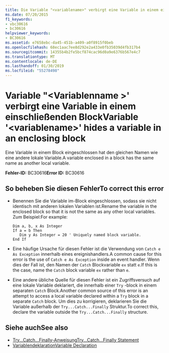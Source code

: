 ```yaml
---
title: Die Variable "<variablename>" verbirgt eine Variable in einem einschließenden Block.
ms.date: 07/20/2015
f1_keywords:
- vbc30616
- bc30616
helpviewer_keywords:
- BC30616
ms.assetid: e7658ebc-da45-451b-a409-a0f8915f0beb
ms.openlocfilehash: 68ec1aac7ee8d292e2a433e0fb35039d4fb317b4
ms.sourcegitcommit: 14355b4b2fe5bcf874cac96d0a9e6376b567e4c7
ms.translationtype: MT
ms.contentlocale: de-DE
ms.lasthandoff: 01/30/2019
ms.locfileid: "55278498"
---
```

# <a name="variable-variablename-hides-a-variable-in-an-enclosing-block"></a><span data-ttu-id="b5194-102">Variable "\<Variablenname >' verbirgt eine Variable in einem einschließenden Block</span><span class="sxs-lookup"><span data-stu-id="b5194-102">Variable '\<variablename>' hides a variable in an enclosing block</span></span>
<span data-ttu-id="b5194-103">Eine Variable in einem Block eingeschlossen hat den gleichen Namen wie eine andere lokale Variable.</span><span class="sxs-lookup"><span data-stu-id="b5194-103">A variable enclosed in a block has the same name as another local variable.</span></span>  
  
 <span data-ttu-id="b5194-104">**Fehler-ID:** BC30616</span><span class="sxs-lookup"><span data-stu-id="b5194-104">**Error ID:** BC30616</span></span>  
  
## <a name="to-correct-this-error"></a><span data-ttu-id="b5194-105">So beheben Sie diesen Fehler</span><span class="sxs-lookup"><span data-stu-id="b5194-105">To correct this error</span></span>  
  
-   <span data-ttu-id="b5194-106">Benennen Sie die Variable im-Block eingeschlossen, sodass sie nicht identisch mit anderen lokalen Variablen ist.</span><span class="sxs-lookup"><span data-stu-id="b5194-106">Rename the variable in the enclosed block so that it is not the same as any other local variables.</span></span> <span data-ttu-id="b5194-107">Zum Beispiel:</span><span class="sxs-lookup"><span data-stu-id="b5194-107">For example:</span></span>  
  
    ```  
    Dim a, b, x As Integer  
    If a = b Then  
       Dim y As Integer = 20 ' Uniquely named block variable.  
    End If  
    ```  
  
-   <span data-ttu-id="b5194-108">Eine häufige Ursache für diesen Fehler ist die Verwendung von `Catch e As Exception` innerhalb eines ereignishandlers.</span><span class="sxs-lookup"><span data-stu-id="b5194-108">A common cause for this error is the use of `Catch e As Exception` inside an event handler.</span></span> <span data-ttu-id="b5194-109">Wenn dies der Fall ist, den Namen der `Catch` Blockvariable `ex` statt `e`.</span><span class="sxs-lookup"><span data-stu-id="b5194-109">If this is the case, name the `Catch` block variable `ex` rather than `e`.</span></span>  
  
-   <span data-ttu-id="b5194-110">Eine andere übliche Quelle für diesen Fehler ist ein Zugriffsversuch auf eine lokale Variable deklariert, die innerhalb einer `Try` -block in einem separaten `Catch` Block.</span><span class="sxs-lookup"><span data-stu-id="b5194-110">Another common source of this error is an attempt to access a local variable declared within a `Try` block in a separate `Catch` block.</span></span> <span data-ttu-id="b5194-111">Um dies zu korrigieren, deklarieren Sie die Variable außerhalb der `Try...Catch...Finally` Struktur.</span><span class="sxs-lookup"><span data-stu-id="b5194-111">To correct this, declare the variable outside the `Try...Catch...Finally` structure.</span></span>  
  
## <a name="see-also"></a><span data-ttu-id="b5194-112">Siehe auch</span><span class="sxs-lookup"><span data-stu-id="b5194-112">See also</span></span>
- [<span data-ttu-id="b5194-113">Try...Catch...Finally-Anweisung</span><span class="sxs-lookup"><span data-stu-id="b5194-113">Try...Catch...Finally Statement</span></span>](../../../visual-basic/language-reference/statements/try-catch-finally-statement.md)
- [<span data-ttu-id="b5194-114">Variablendeklaration</span><span class="sxs-lookup"><span data-stu-id="b5194-114">Variable Declaration</span></span>](../../../visual-basic/programming-guide/language-features/variables/variable-declaration.md)

